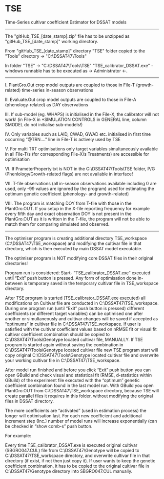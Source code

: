 # TSE
Time-Series cultivar coefficient Estimator for DSSAT models

------------------------------------------------------------------------------------------------------------
The "gitHub_TSE_[date_stamp].zip"
file has to be unzipped as "gitHub_TSE_[date_stamp]" working directory. 

From "gitHub_TSE_[date_stamp]" directory "TSE" folder copied to the "Tools" directory -> "C:\DSSAT47\Tools"

In folder "TSE" -> "C:\DSSAT47\Tools\TSE"
"TSE_calibrator_DSSAT.exe" - windows runnable has to be executed as -> Administrator <-.

------------------------------------------------------------------------------------------------------------

I.	PlantGro.Out crop model outputs are coupled to those in File-T (growth-related) time-series in-season observations

II.	Evaluate.Out crop model outputs are coupled to those in File-A (phenology-related) as DAY observations

III.	If sub-model (eg. WHAPS) is initialised in the File-X, the calibrator will not work! (in File-X in *SIMULATION CONTROLS in GENERAL line, column SMODEL do not initialise sub-models!)

IV.	Only variables such as LAID, CWAD, GWAD etc. initialised in first time occurring “@TRN….” line in File-T is actively used by TSE

V.	For multi TRT optimisations only target variables simultaneously available in all File-T/s (for corresponding File-X/s Treatments) are accessible for optimisation

VI.	If PrameterProperty.txt is NOT in the C:\DSSAT47\Tools\TSE folder, P/G (Phenlology/Growth-related flags) are not available in interface!

VII.	T-file observations (all in-season observations available including 0 are used, only -99 values are ignored by the program) used for estimating the optimum genetic coefficient (phenology- and growth-related)

VIII.	The program is matching DOY from T-file with those in the PlantGro.OUT. If you setup in the X-file reporting frequency for example every fifth day and exact observation DOY is not present in the PlantGro.OUT as it is written in the T-file, the program will not be able to match them for comparing simulated and observed.

------------------------------------------------------------------------------------------------------------

The optimiser program is creating additional directory TSE_workspace (C:\DSSAT47\TSE_workspace) and modifying the cultivar file in that directory, which is then executed by main DSSAT model executable.
 
The optimiser program is NOT modifying core DSSAT files in their original directories!

Program run is considered: Start- “TSE_calibrator_DSSAT.exe” executed until “Exit” push button is pressed. Any form of optimisation done in-between is temporary saved in the temporary cultivar file in TSE_workspace directory. 

After TSE program is started (TSE_calibrator_DSSAT.exe executed) all modifications on Cultivar file are conducted in C:\DSSAT47\TSE_workspace. During one program run (until “Exit” push button is pressed) different coefficients (or different target variables) can be optimised one after another or simultaneously and cultivar changes will be saved if accepted as “optimums” in cultivar file in C:\DSSAT47\TSE_workspace. If user is satisfied with the cultivar coefficient values based on nRMSE fit or visual fit cultivar coefficient combination should be copied to C:\DSSAT47\Tools\Genotype located cultivar file, MANUALLY. If TSE program is started again without saving the combination in C:\DSSAT47\Tools\Genotype located cultivar file new TSE program start will copy original C:\DSSAT47\Tools\Genotype located cultivar file and overwrite your working cultivar file in C:\DSSAT47\TSE_workspace.

After model run finished and before you click “Exit” push button you can open GBuild and check visual and statistical fit (RMSE, d-statistics within GBuild) of the experiment file executed with the “optimum” genetic coefficient combination found in the last model run. With GBuild you open PlantGro.OUT from C:\DSSAT47\TSE_workspace directory, because TSE will create parallel files it requires in this folder, without modifying the original files in DSSAT directory.

The more coefficients are “activated” (used in estimation process) the longer will optimisation last. For each new coefficient and additional increment step (Inc.) number of model runs will increase exponentially (can be checked in “show comb-s” push button.

For example:

Every time TSE_calibrator_DSSAT.exe is executed original cultivar (SBGRO047.CUL) file from C:\DSSAT47\Genotype will be copied to C:\DSSAT47\TSE_workspace directory, and overwrite cultivar file in that directory (if exist, if not then just copy it). If user wants to keep the genetic coefficient combination, it has to be copied to the original cultivar file in C:\DSSAT47\Genotype directory into SBGRO047.CUL manually.



